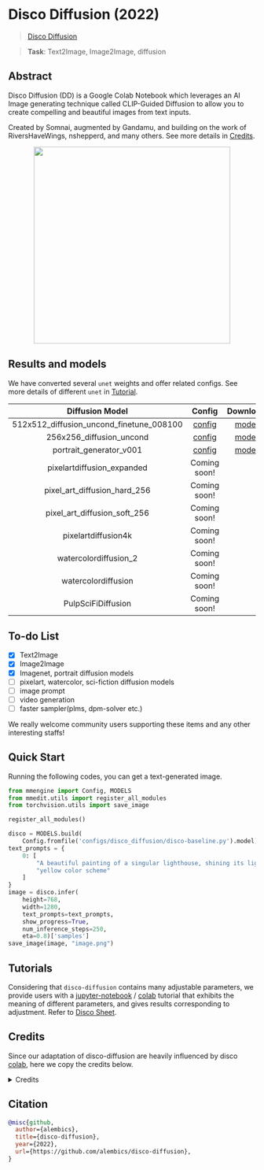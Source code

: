 # Disco Diffusion (2022)

> [Disco Diffusion](https://github.com/alembics/disco-diffusion)

> **Task**: Text2Image, Image2Image, diffusion

<!-- [ALGORITHM] -->

## Abstract

<!-- [ABSTRACT] -->

Disco Diffusion (DD) is a Google Colab Notebook which leverages an AI Image generating technique called CLIP-Guided Diffusion to allow you to create compelling and beautiful images from text inputs.

Created by Somnai, augmented by Gandamu, and building on the work of RiversHaveWings, nshepperd, and many others. See more details in [Credits](#credits).

<!-- [IMAGE] -->

<div align=center >
 <img src="https://user-images.githubusercontent.com/22982797/204526957-ac30547e-5a44-417a-aaa2-6b357b4a139c.png" width="400"/>
</div >

## Results and models

We have converted several `unet` weights and offer related configs. See more details of different `unet` in [Tutorial](#tutorials).


|             Diffusion Model              |                             Config                              |                                             Download                                              |
| :--------------------------------------: | :-------------------------------------------------------------: | :-----------------------------------------------------------------------------------------------: |
| 512x512_diffusion_uncond_finetune_008100 | [config](./disco-diffusion_adm-u-finetuned_imagenet-512x512.py) | [model](https://download.openmmlab.com/mmediting/synthesizers/disco/adm-u_finetuned_imagenet-512x512-ab471d70.pth) |
|         256x256_diffusion_uncond         | [config](./disco-diffusion_adm-u-finetuned_imagenet-256x256.py) |                                            [model](<>)                                            |
|         portrait_generator_v001          |     [config](./disco-diffusion_portrait-generator-v001.py)      | [model](https://download.openmmlab.com/mmediting/synthesizers/disco/adm-u-cvt-rgb_portrait-v001-f4a3f3bc.pth) |
|        pixelartdiffusion_expanded        |                          Coming soon!                           |                                                                                                   |
|       pixel_art_diffusion_hard_256       |                          Coming soon!                           |                                                                                                   |
|       pixel_art_diffusion_soft_256       |                          Coming soon!                           |                                                                                                   |
|           pixelartdiffusion4k            |                          Coming soon!                           |                                                                                                   |
|          watercolordiffusion_2           |                          Coming soon!                           |                                                                                                   |
|           watercolordiffusion            |                          Coming soon!                           |                                                                                                   |
|            PulpSciFiDiffusion            |                          Coming soon!                           |                                                                                                   |


## To-do List

- [x] Text2Image
- [x] Image2Image
- [x] Imagenet, portrait diffusion models
- [ ] pixelart, watercolor, sci-fiction diffusion models
- [ ] image prompt
- [ ] video generation
- [ ] faster sampler(plms, dpm-solver etc.)

We really welcome community users supporting these items and any other interesting staffs!

## Quick Start

Running the following codes, you can get a text-generated image.

```python
from mmengine import Config, MODELS
from mmedit.utils import register_all_modules
from torchvision.utils import save_image

register_all_modules()

disco = MODELS.build(
    Config.fromfile('configs/disco_diffusion/disco-baseline.py').model).cuda().eval()
text_prompts = {
    0: [
        "A beautiful painting of a singular lighthouse, shining its light across a tumultuous sea of blood by greg rutkowski and thomas kinkade, Trending on artstation.",
        "yellow color scheme"
    ]
}
image = disco.infer(
    height=768,
    width=1280,
    text_prompts=text_prompts,
    show_progress=True,
    num_inference_steps=250,
    eta=0.8)['samples']
save_image(image, "image.png")

```

## Tutorials

Considering that `disco-diffusion` contains many adjustable parameters, we provide users with a [jupyter-notebook](./tutorials.ipynb) / [colab](https://githubtocolab.com/open-mmlab/mmediting/blob/dev-1.x/configs/disco_diffusion/tutorials.ipynb) tutorial that exhibits the meaning of different parameters, and gives results corresponding to adjustment.
Refer to [Disco Sheet](https://docs.google.com/document/d/1l8s7uS2dGqjztYSjPpzlmXLjl5PM3IGkRWI3IiCuK7g/edit).

## Credits

Since our adaptation of disco-diffusion are heavily influenced by disco [colab](https://colab.research.google.com/github/alembics/disco-diffusion/blob/main/Disco_Diffusion.ipynb#scrollTo=License), here we copy the credits below.

<details>
<summary>Credits</summary>
Original notebook by Katherine Crowson (https://github.com/crowsonkb, https://twitter.com/RiversHaveWings). It uses either OpenAI's 256x256 unconditional ImageNet or Katherine Crowson's fine-tuned 512x512 diffusion model (https://github.com/openai/guided-diffusion), together with CLIP (https://github.com/openai/CLIP) to connect text prompts with images.

Modified by Daniel Russell (https://github.com/russelldc, https://twitter.com/danielrussruss) to include (hopefully) optimal params for quick generations in 15-100 timesteps rather than 1000, as well as more robust augmentations.

Further improvements from Dango233 and nshepperd helped improve the quality of diffusion in general, and especially so for shorter runs like this notebook aims to achieve.

Vark added code to load in multiple Clip models at once, which all prompts are evaluated against, which may greatly improve accuracy.

The latest zoom, pan, rotation, and keyframes features were taken from Chigozie Nri's VQGAN Zoom Notebook (https://github.com/chigozienri, https://twitter.com/chigozienri)

Advanced DangoCutn Cutout method is also from Dango223.

\--

Disco:

Somnai (https://twitter.com/Somnai_dreams) added Diffusion Animation techniques, QoL improvements and various implementations of tech and techniques, mostly listed in the changelog below.

3D animation implementation added by Adam Letts (https://twitter.com/gandamu_ml) in collaboration with Somnai. Creation of disco.py and ongoing maintenance.

Turbo feature by Chris Allen (https://twitter.com/zippy731)

Improvements to ability to run on local systems, Windows support, and dependency installation by HostsServer (https://twitter.com/HostsServer)

VR Mode by Tom Mason (https://twitter.com/nin_artificial)

Horizontal and Vertical symmetry functionality by nshepperd. Symmetry transformation_steps by huemin (https://twitter.com/huemin_art). Symmetry integration into Disco Diffusion by Dmitrii Tochilkin (https://twitter.com/cut_pow).

Warp and custom model support by Alex Spirin (https://twitter.com/devdef).

Pixel Art Diffusion, Watercolor Diffusion, and Pulp SciFi Diffusion models from KaliYuga (https://twitter.com/KaliYuga_ai). Follow KaliYuga's Twitter for the latest models and for notebooks with specialized settings.

Integration of OpenCLIP models and initiation of integration of KaliYuga models by Palmweaver / Chris Scalf (https://twitter.com/ChrisScalf11)

Integrated portrait_generator_v001 from Felipe3DArtist (https://twitter.com/Felipe3DArtist)

</details>

## Citation

```bibtex
@misc{github,
  author={alembics},
  title={disco-diffusion},
  year={2022},
  url={https://github.com/alembics/disco-diffusion},
}
```
